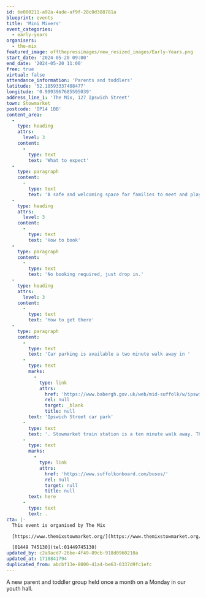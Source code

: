 ```yaml
---
id: 6e080211-a92a-4ade-af9f-28c0d388781a
blueprint: events
title: 'Mini Mixers'
event_categories:
  - early-years
organisers:
  - the-mix
featured_image: offthepressimages/new_resized_images/Early-Years.png
start_date: '2024-05-20 09:00'
end_date: '2024-05-20 11:00'
free: true
virtual: false
attendance_information: 'Parents and toddlers'
latitude: '52.18593337408477'
longitude: '0.9993967685595039'
address_line_1: 'The Mix, 127 Ipswich Street'
town: Stowmarket
postcode: 'IP14 1BB'
content_area:
  -
    type: heading
    attrs:
      level: 3
    content:
      -
        type: text
        text: 'What to expect'
  -
    type: paragraph
    content:
      -
        type: text
        text: 'A safe and welcoming space for families to meet and play with regular support and advice from specialists.'
  -
    type: heading
    attrs:
      level: 3
    content:
      -
        type: text
        text: 'How to book'
  -
    type: paragraph
    content:
      -
        type: text
        text: 'No booking required, just drop in.'
  -
    type: heading
    attrs:
      level: 3
    content:
      -
        type: text
        text: 'How to get there'
  -
    type: paragraph
    content:
      -
        type: text
        text: 'Car parking is available a two minute walk away in '
      -
        type: text
        marks:
          -
            type: link
            attrs:
              href: 'https://www.babergh.gov.uk/web/mid-suffolk/w/ipswich-street-car-park-1'
              rel: null
              target: _blank
              title: null
        text: 'Ipswich Street car park'
      -
        type: text
        text: '. Stowmarket train station is a ten minute walk away. The nearest bus stop is one minute walk away, see the latest bus timetables '
      -
        type: text
        marks:
          -
            type: link
            attrs:
              href: 'https://www.suffolkonboard.com/buses/'
              rel: null
              target: null
              title: null
        text: here
      -
        type: text
        text: .
cta: |-
  This event is organised by The Mix

  [https://www.themixstowmarket.org/](https://www.themixstowmarket.org/) 

  [01449 745130](tel:01449745130)
updated_by: c2a9acd7-26be-4f49-89cb-918d0960210a
updated_at: 1710841794
duplicated_from: abcbf13e-8000-41a4-be63-0337d9fc1efc
---
```

A new parent and toddler group held once a month on a Monday in our youth hall.